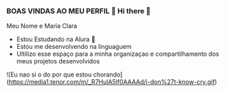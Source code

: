 ### BOAS VINDAS AO MEU PERFIL 🎱 Hi there 👋

Meu Nome e Maria Clara 
- Estou Estudando na Alura 🥇
- Estou me desenvolvendo na linguaguem
- Ultilizo esse espaço para a minha organizaçao e compartilhamento dos meus projetos desenvolvidos

 ![Eu nao si o do por que estou chorando] (https://media1.tenor.com/m/_R7HulA5lf0AAAAd/i-don%27t-know-cry.gif)

